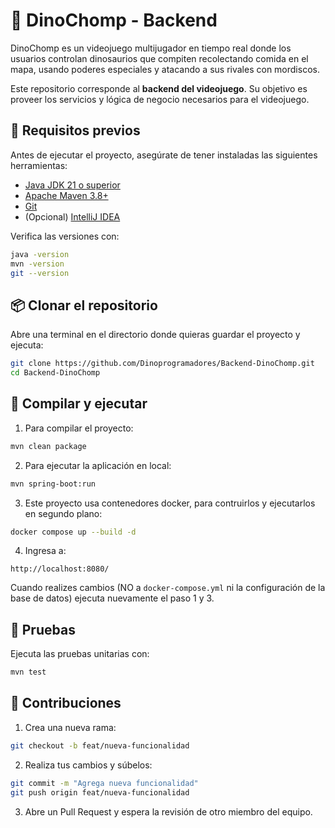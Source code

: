 # 🦖 DinoChomp - Backend

DinoChomp es un videojuego multijugador en tiempo real donde los usuarios 
controlan dinosaurios que compiten recolectando comida en el mapa, usando 
poderes especiales y atacando a sus rivales con mordiscos.

Este repositorio corresponde al **backend del videojuego**. Su objetivo es 
proveer los servicios y lógica de negocio necesarios para el videojuego.

## 🚀 Requisitos previos

Antes de ejecutar el proyecto, asegúrate de tener instaladas las siguientes herramientas:

- [Java JDK 21 o superior](https://adoptium.net/)
- [Apache Maven 3.8+](https://maven.apache.org/download.cgi)
- [Git](https://git-scm.com/)
- (Opcional) [IntelliJ IDEA](https://www.jetbrains.com/idea/)

Verifica las versiones con:

```bash
java -version
mvn -version
git --version
````

## 📦 Clonar el repositorio

Abre una terminal en el directorio donde quieras guardar el proyecto y ejecuta:

```bash
git clone https://github.com/Dinoprogramadores/Backend-DinoChomp.git
cd Backend-DinoChomp
```

## 🧰 Compilar y ejecutar

1. Para compilar el proyecto:
```bash
mvn clean package
```
2. Para ejecutar la aplicación en local:
```bash
mvn spring-boot:run
```
3. Este proyecto usa contenedores docker, para contruirlos y ejecutarlos en segundo plano:
```bash
docker compose up --build -d
```
4. Ingresa a: 
```
http://localhost:8080/
```

Cuando realizes cambios (NO a `docker-compose.yml` ni la configuración 
de la base de datos) ejecuta nuevamente el paso 1 y 3.
## 🧪 Pruebas

Ejecuta las pruebas unitarias con:
```bash
mvn test
```

## 🧤 Contribuciones

1. Crea una nueva rama:
```bash
git checkout -b feat/nueva-funcionalidad
```

2. Realiza tus cambios y súbelos:
```bash
git commit -m "Agrega nueva funcionalidad"
git push origin feat/nueva-funcionalidad
```

3. Abre un Pull Request y espera la revisión de otro miembro del equipo.